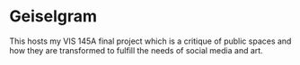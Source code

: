 # Geiselgram
This hosts my VIS 145A final project which is a critique of public spaces and how they are transformed to fulfill the needs of social media and art.
